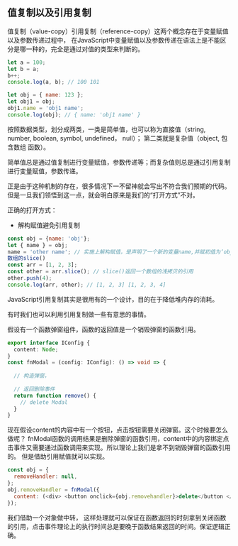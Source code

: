 ## 值复制以及引用复制

值复制（value-copy）引用复制（reference-copy）这两个概念存在于变量赋值以及参数传递过程中，
在JavaScript中变量赋值以及参数传递在语法上是不能区分是哪一种的，完全是通过对值的类型来判断的。

``` javascript
let a = 100;
let b = a;
b++;
console.log(a, b); // 100 101

let obj = { name: 123 };
let obj1 = obj;
obj1.name = 'obj1 name';
console.log(obj); // { name: 'obj1 name' }
```
按照数据类型，划分成两类，一类是简单值，也可以称为直接值（string, number, boolean, symbol, undefined， null）；
第二类就是复杂值（object, 包含数组 函数）。

简单值总是通过值复制进行变量赋值，参数传递等；而复杂值则总是通过引用复制进行变量赋值，参数传递。

正是由于这种机制的存在，很多情况下一不留神就会写出不符合我们预期的代码。
但是一旦我们领悟到这一点，就会明白原来是我们的“打开方式”不对。

正确的打开方式：

- 解构赋值避免引用复制
``` javascript
const obj = {name: 'obj'};
let { name } = obj;
name = 'other name'; // 实施上解构赋值，是声明了一个新的变量name,并赋初值为‘obj’
数组的slice()
const arr = [1, 2, 3];
const other = arr.slice(); // slice()返回一个数组的浅拷贝的引用
other.push(4);
console.log(arr, other); // [1, 2, 3] [1, 2, 3, 4]
```

JavaScript引用复制其实是很用有的一个设计，目的在于降低堆内存的消耗。

有时我们也可以利用引用复制做一些有意思的事情。

假设有一个函数弹窗组件，函数的返回值是一个销毁弹窗的函数引用。

``` typescript
export interface IConfig {
  content: Node;
}
const fnModal = (config: IConfig): () => void => {
  
  // 构造弹窗，
  
  // 返回删除事件
  return function remove() {
    // delete Modal
  }
}
```
现在假设content的内容中有一个按钮，点击按钮需要关闭弹窗。这个时候要怎么做呢？
fnModal函数的调用结果是删除弹窗的函数引用，content中的内容绑定点击事件又需要通过函数调用来实现。所以理论上我们是拿不到销毁弹窗的函数引用的。
但是借助引用赋值就可以实现。

``` js
const obj = {
  removeHandler: null,
};
obj.removeHandler = fnModal({
  content: (<div> <button onclick={obj.removehandler}>delete</button </div>)
});
```
我们借助一个对象做中转，
这样处理就可以保证在函数返回的时刻拿到关闭函数的引用，点击事件理论上的执行时间总是要晚于函数结果返回的时间。保证逻辑正确。


